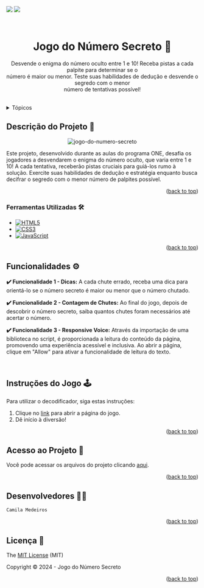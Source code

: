 <a name="readme-top"></a>

<p align="left">
  <img src="http://img.shields.io/static/v1?label=License&message=MIT&color=green&style=for-the-badge"/>
   <img src="http://img.shields.io/static/v1?label=STATUS&message=CONCLUIDO&color=GREEN&style=for-the-badge"/>
</p>

<br/>


<div align="center">
  
  <h1 align="center">Jogo do Número Secreto 🎲</h1>
  
</div>

<p align="center">
   Desvende o enigma do número oculto entre 1 e 10! Receba pistas a cada palpite para determinar se o<br>número é maior ou menor. Teste suas habilidades de dedução e desvende o segredo com o menor <br>número de tentativas possível!
    <br/>
    <br/>
</p>


<!-- TABLE OF CONTENTS -->
<details>
  <summary>Tópicos</summary>
  <ol>
    <li>
      <a href="#descrição-do-projeto">Descrição do Projeto </a>
      <ul>
        <li><a href="#ferramentas-utilizadas">Ferramentas Utilizadas</a></li>
      </ul>
    </li>
    <li>
      <a href="#funcionalidades">Funcionalidades</a>
    </li>
    <li><a href="#instruções-do-jogo">Instruções do Jogo</a></li>
    <li><a href="#acesso-ao-projeto">Acesso ao Projeto</a></li>
    <li><a href="#desenvolvedores">Desenvolvedores</a></li>
    <li><a href="#licença">Licença</a></li>
  </ol>
</details>


<!-- ABOUT THE PROJECT -->
## Descrição do Projeto 📝

<div align="center">

![jogo-do-numero-secreto](https://github.com/medeiroscamila/jogo-do-numero-secreto/assets/139920123/e6434647-7f71-42e6-b86c-915d2161432a)

</div>

Este projeto, desenvolvido durante as aulas do programa ONE, desafia os jogadores a desvendarem o enigma do número oculto, que varia entre 1 e 10! A cada tentativa, receberão pistas cruciais para guiá-los rumo à solução. Exercite suas habilidades de dedução e estratégia enquanto busca decifrar o segredo com o menor número de palpites possível.

<p align="right">(<a href="#readme-top">back to top</a>)</p>


### Ferramentas Utilizadas 🛠️


* [![HTML5](https://img.shields.io/badge/html5-%23E34F26.svg?style=for-the-badge&logo=html5&logoColor=white)](HTML5-url)
* [![CSS3](https://img.shields.io/badge/css3-%231572B6.svg?style=for-the-badge&logo=css3&logoColor=white)](CSS3-url)
* [![JavaScript](https://img.shields.io/badge/javascript-%23323330.svg?style=for-the-badge&logo=javascript&logoColor=%23F7DF1E)](JavaScript-url)


<p align="right">(<a href="#readme-top">back to top</a>)</p>


<!-- GETTING STARTED -->
##  Funcionalidades ⚙️

**:heavy_check_mark: Funcionalidade 1 - Dicas:** A cada chute errado, receba uma dica para orientá-lo se o número secreto é maior ou menor que o número chutado.
  
**:heavy_check_mark: Funcionalidade 2 - Contagem de Chutes:** Ao final do jogo, depois de descobrir o número secreto, saiba quantos chutes foram necessários até acertar o número.
  
**:heavy_check_mark: Funcionalidade 3 - Responsive Voice:** Através da importação de uma biblioteca no script, é proporcionada a leitura do conteúdo da página, promovendo uma experiência acessível e inclusiva. Ao abrir a página, clique em "Allow" para ativar a funcionalidade de leitura do texto.

<br>

<!-- USAGE EXAMPLES -->
## Instruções do Jogo 🕹️

Para utilizar o decodificador, siga estas instruções:

<ol>
    <li>Clique no <a href="https://jogo-nu-lilac.vercel.app/">link</a> para abrir a página do jogo.</li>
    <li>Dê início à diversão!</li>
</ol>


<p align="right">(<a href="#readme-top">back to top</a>)</p>


<!-- ROADMAP -->
## Acesso ao Projeto 📁


Você pode acessar os arquivos do projeto clicando [aqui](https://github.com/medeiroscamila/jogo-do-numero-secreto). 

<p align="right">(<a href="#readme-top">back to top</a>)</p>

<!-- CONTRIBUTING -->
## Desenvolvedores 👩‍💻


`Camila Medeiros` 

<p align="right">(<a href="#readme-top">back to top</a>)</p>



<!-- LICENSE -->
## Licença 📄

The [MIT License](https://github.com/medeiroscamila/jogo-do-numero-secreto/blob/main/LICENSE) (MIT)

Copyright :copyright: 2024 - Jogo do Número Secreto

<p align="right">(<a href="#readme-top">back to top</a>)</p>
